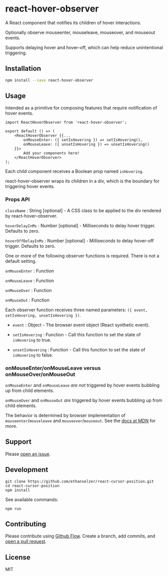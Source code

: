 # react-hover-observer

A React component that notifies its children of hover interactions.

Optionally observe mouseenter, mouseleave, mouseover, and mouseout events.

Supports delaying hover and hover-off, which can help reduce unintentional triggering.

## Installation

```sh
npm install --save react-hover-observer
```

## Usage

Intended as a primitive for composing features that require notification of
hover events.

```JSX
import ReactHoverObserver from 'react-hover-observer';

export default () => (
    <ReactHoverObserver {{...
        onMouseEnter: ({ setIsHovering }) => setIsHovering(),
        onMouseLeave: ({ unsetIsHovering }) => unsetIsHovering()
    }}>
        Add your components here!
    </ReactHoverObserver>
);
```

Each child component receives a Boolean prop named `isHovering`.

react-hover-observer wraps its children in a div, which is the boundary
for triggering hover events.

### Props API

`className` : String [optional] - A CSS class to be applied to the div rendered by react-hover-observer.

`hoverDelayInMs` : Number [optional] - Milliseconds to delay hover trigger. Defaults to zero.

`hoverOffDelayInMs` : Number [optional] - Milliseconds to delay hover-off trigger. Defaults to zero.

One or more of the following observer functions is required. There is not a default setting.

`onMouseEnter` : Function

`onMouseLeave` : Function

`onMouseOver` : Function

`onMouseOut` : Function

Each observer function receives three named parameters: `({ event, setIsHovering, unsetIsHovering })`.

* `event` : Object - The browser event object (React synthetic event).

* `setIsHovering` : Function - Call this function to set the state of `isHovering` to true.

* `unsetIsHovering` : Function - Call this function to set the state of `isHovering` to false.

### onMouseEnter/onMouseLeave versus onMouseOver/onMouseOut

`onMouseEnter` and `onMouseLeave` *are not* triggered by hover events bubbling up from child elements.

`onMouseOver` and `onMouseOut` *are* triggered by hover events bubbling up from child elements.

The behavior is determined by browser implementation of `mouseenter`/`mouseleave` and `mouseover`/`mouseout`.
See the [docs at MDN](https://developer.mozilla.org/en-US/docs/Web/Events/mouseenter) for more.

## Support

Please [open an issue](https://github.com/ethanselzer/react-cursor-position/issues).

## Development

```ssh
git clone https://github.com/ethanselzer/react-cursor-position.git
cd react-cursor-position
npm install
```
See available commands:
```ssh
npm run
```

## Contributing

Please contribute using [Github Flow](https://guides.github.com/introduction/flow/). Create a branch,
add commits, and [open a pull request](https://github.com/ethanselzer/react-cursor-position/compare/).

## License

MIT
